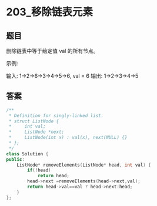 # 203_移除链表元素

## 题目

删除链表中等于给定值 val 的所有节点。

示例:

输入: 1->2->6->3->4->5->6, val = 6
输出: 1->2->3->4->5


## 答案

```cpp
/**
 * Definition for singly-linked list.
 * struct ListNode {
 *     int val;
 *     ListNode *next;
 *     ListNode(int x) : val(x), next(NULL) {}
 * };
 */
class Solution {
public:
    ListNode* removeElements(ListNode* head, int val) {
        if(!head)
            return head;
        head->next =removeElements(head->next,val);
        return head->val==val ? head->next:head;
    }
};
```

